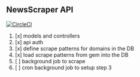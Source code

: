 NewsScraper API
---

[![CircleCI](https://circleci.com/gh/news-scraper/api/tree/master.svg?style=svg)](https://circleci.com/gh/news-scraper/api/tree/master)

1. [x] models and controllers
2. [x] api auth
3. [x] define scrape patterns for domains in the DB
4. [x] load scrape patterns from gem into the DB
5. [ ] background job to scrape
6. [ ] cron background job to setup step 3
